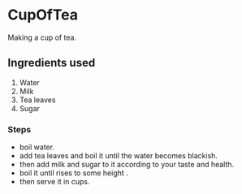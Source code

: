# CupOfTea
  Making a cup of tea.

## Ingredients used
   1. Water
   2. Milk
   3. Tea leaves 
   4. Sugar

### Steps 
   * boil water.
   * add tea leaves and boil it until the water becomes blackish.
   * then add milk and sugar to it according to your taste and health.
   * boil it until rises to some height .
   * then serve it in cups.